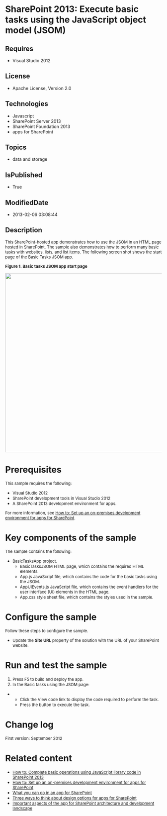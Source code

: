 # SharePoint 2013: Execute basic tasks using the JavaScript object model (JSOM)
## Requires
* Visual Studio 2012
## License
* Apache License, Version 2.0
## Technologies
* Javascript
* SharePoint Server 2013
* SharePoint Foundation 2013
* apps for SharePoint
## Topics
* data and storage
## IsPublished
* True
## ModifiedDate
* 2013-02-06 03:08:44
## Description

<p><span style="font-size:small">This SharePoint-hosted app demonstrates how to use the JSOM in an HTML page hosted in SharePoint. The sample also demonstrates how to perform many basic tasks with websites, lists, and list items. The following screen shot shows
 the start page of the Basic Tasks JSOM app.</span></p>
<p><strong><span style="font-size:small">Figure 1. Basic tasks JSOM app start page</span></strong></p>
<p><span style="font-size:small"><img id="66330" src="http://i1.code.msdn.s-msft.com/sharepoint-2013-execute-a41c49ff/image/file/66330/1/fig1.png" alt="" width="544" height="576"></span></p>
<h1>Prerequisites</h1>
<p><span style="font-size:small">This sample requires the following:</span></p>
<ul>
<li><span style="font-size:small">Visual Studio 2012</span> </li><li><span style="font-size:small">SharePoint development tools in Visual Studio 2012</span>
</li><li><span style="font-size:small">A SharePoint 2013 development environment for apps.</span>
</li></ul>
<p><span style="font-size:small">For more information, see <a href="http://msdn.microsoft.com/library/b0878c12-27c9-4eea-ae3b-7e79e5a8838d">
How to: Set up an on-premises development environment for apps for SharePoint</a>.</span></p>
<h1>Key components of the sample</h1>
<p><span style="font-size:small">The sample contains the following:</span></p>
<ul>
<li><span style="font-size:small">BasicTasksApp project.</span>
<ul>
<li><span style="font-size:small">BasicTasksJSOM HTML page, which contains the required HTML elements.</span>
</li><li><span style="font-size:small">App.js JavaScript file, which contains the code for the basic tasks using the JSOM.</span>
</li><li><span style="font-size:small">AppUIEvents.js JavaScript file, which contains the event handlers for the user interface (UI) elements in the HTML page.</span>
</li><li><span style="font-size:small">App.css style sheet file, which contains the styles used in the sample.</span>
</li></ul>
</li></ul>
<h1>Configure the sample</h1>
<p><span style="font-size:small">Follow these steps to configure the sample.</span></p>
<ul>
<li><span style="font-size:small">Update the <strong>Site URL </strong>property of the solution with the URL of your SharePoint website.</span>
</li></ul>
<h1>Run and test the sample</h1>
<ol>
<li><span style="font-size:small">Press F5 to build and deploy the app.</span> </li><li><span style="font-size:small">In the Basic tasks using the JSOM page:</span> </li></ol>
<ul>
<li>&nbsp;
<ul>
<li><span style="font-size:small">Click the View code link to display the code required to perform the task.</span>
</li><li><span style="font-size:small">Press the button to execute the task.</span> </li></ul>
</li></ul>
<h1>Change log</h1>
<p><span style="font-size:small">First version: September 2012</span></p>
<h1>Related content</h1>
<ul>
<li><span style="font-size:small"><a href="http://msdn.microsoft.com/library/jj163201.aspx">How to: Complete basic operations using JavaScript library code in SharePoint 2013</a></span>
</li><li><span style="font-size:small"><a href="http://msdn.microsoft.com/library/b0878c12-27c9-4eea-ae3b-7e79e5a8838d">How to: Set up an on-premises development environment for apps for SharePoint</a></span>
</li><li><span style="font-size:small"><a href="http://msdn.microsoft.com/library/26f2999e-db7f-4fe7-a00f-05b009b1927d">What you can do in an app for SharePoint</a></span>
</li><li><span style="font-size:small"><a href="http://msdn.microsoft.com/library/0942fdce-3227-496a-8873-399fc1dbb72c">Three ways to think about design options for apps for SharePoint</a></span>
</li><li><a href="http://msdn.microsoft.com/library/ae96572b-8f06-4fd3-854f-fc312f7f2d88"><span style="font-size:small">Important aspects of the app for SharePoint architecture and development landscape</span><br>
</a></li></ul>
